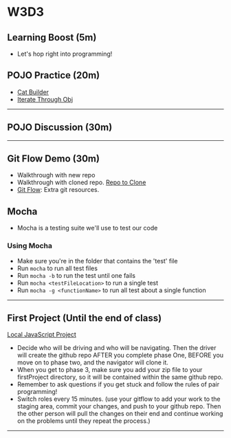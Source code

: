 # W3D3

## Learning Boost (5m)

- Let's hop right into programming!

## POJO Practice (20m)

- [Cat Builder]
- [Iterate Through Obj]

---

## POJO Discussion (30m)

---

## Git Flow Demo (30m)

- Walkthrough with new repo
- Walkthrough with cloned repo. [Repo to Clone]
- [Git Flow]: Extra git resources.

## Mocha

- Mocha is a testing suite we'll use to test our code

### Using Mocha

- Make sure you're in the folder that contains the 'test' file
- Run `mocha` to run all test files
- Run `mocha -b` to run the test until one fails
- Run `mocha <testFileLocation>` to run a single test
- Run `mocha -g <functionName>` to run all test about a single function

---

## First Project (Until the end of class)

[Local JavaScript Project]

- Decide who will be driving and who will be navigating. Then the driver will create the github repo AFTER you complete phase One, BEFORE you move on to phase two, and the navigator will clone it.
- When you get to phase 3, make sure you add your zip file to your firstProject directory, so it will be contained within the same github repo.
- Remember to ask questions if you get stuck and follow the rules of pair programming!
- Switch roles every 15 minutes. (use your gitflow to add your work to the staging area, commit your changes, and push to your github repo. Then the other person will pull the changes on their end and continue working on the problems until they repeat the process.)

---

[repo to clone]: https://github.com/J0914/mayFirstProject
[local javascript project]: https://open.appacademy.io/learn/js-py---pt-may-2022-online/week-3---node--pair-programming--pojo--adv--arrays/local-javascript-project
[cat builder]: https://open.appacademy.io/learn/js-py---pt-may-2022-online/week-3---node--pair-programming--pojo--adv--arrays/cat-builder
[iterate through obj]: https://open.appacademy.io/learn/js-py---pt-may-2022-online/week-3---node--pair-programming--pojo--adv--arrays/iterate-through-obj
[git flow]: ./gitflow/README.md

[*objects are unordered*]: https://2ality.com/2015/10/property-traversal-order-es6.html
